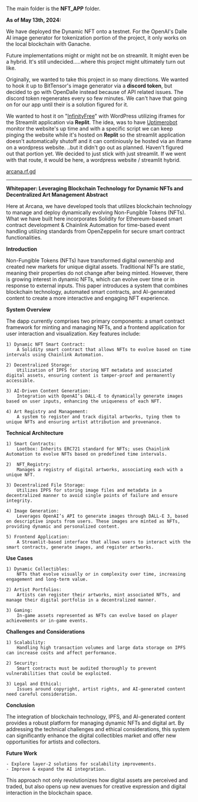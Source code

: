 The main folder is the **NFT_APP** folder.

**As of May 13th, 2024:**

We have deployed the Dynamic NFT onto a testnet. For the OpenAI's Dalle AI image generator for tokenization portion of the project, it only works on the local blockchain with Ganache.

Future implementations might or might not be on streamlit. It might even be a hybrid. It's still undecided.....where this project might ultimately turn out like.

Originally, we wanted to take this project in so many directions.
We wanted to hook it up to BitTensor's image generator via a **discord token**, but decided to go with OpenDalle instead because of API related issues.
The discord token regenerates every so few minutes. We can't have that going on for our app until their is a solution figured for it.

We wanted to host it on "[InfinityFree](https://www.infinityfree.com/)" with WordPress utilizing iframes for the Streamlit application via **Replit**.
The idea, was to have [Uptimerobot](http://uptimerobot.com/) monitor the website's up time and with a specific script we can keep pinging the website while it's hosted on **Replit** so the streamlit application doesn't automatically shutoff and it can continiously be hosted via an iframe on a wordpress website.
..but it didn't go out as planned. Haven't figured out that portion yet. We decided to just stick with just streamlit.
If we went with that route, it would be here, a wordpress website / streamlit hybrid.

[arcana.rf.gd](http://arcana.rf.gd/)

_________________________________________________________

**Whitepaper:
Leveraging Blockchain Technology for Dynamic NFTs and Decentralized Art Management
Abstract**

Here at Arcana, we have developed tools that utilizes blockchain technology to manage and deploy dynamically evolving Non-Fungible Tokens (NFTs). What we have built here incorporates Solidity for Ethereum-based smart contract development & Chainlink Automation for time-based event handling utilizing standards from OpenZeppelin for secure smart contract functionalities.

**Introduction**

Non-Fungible Tokens (NFTs) have transformed digital ownership and created new markets for unique digital assets. Traditional NFTs are static, meaning their properties do not change after being minted. However, there is growing interest in dynamic NFTs, which can evolve over time or in response to external inputs. This paper introduces a system that combines blockchain technology, automated smart contracts, and AI-generated content to create a more interactive and engaging NFT experience.

**System Overview**

The dapp currently comprises two primary components: a smart contract framework for minting and managing NFTs, and a frontend application for user interaction and visualization. Key features include:

    1) Dynamic NFT Smart Contract:
        A Solidity smart contract that allows NFTs to evolve based on time intervals using Chainlink Automation.
    
    2) Decentralized Storage:
        Utilization of IPFS for storing NFT metadata and associated digital assets, ensuring content is tamper-proof and permanently accessible.
    
    3) AI-Driven Content Generation:
        Integration with OpenAI’s DALL-E to dynamically generate images based on user inputs, enhancing the uniqueness of each NFT.
    
    4) Art Registry and Management:
        A system to register and track digital artworks, tying them to unique NFTs and ensuring artist attribution and provenance.

**Technical Architecture**

    1) Smart Contracts:
        Lootbox: Inherits ERC721 standard for NFTs; uses Chainlink Automation to evolve NFTs based on predefined time intervals.
        
    2)  NFT_Registry:
        Manages a registry of digital artworks, associating each with a unique NFT.

    3) Decentralized File Storage:
        Utilizes IPFS for storing image files and metadata in a decentralized manner to avoid single points of failure and ensure integrity.

    4) Image Generation:
        Leverages OpenAI’s API to generate images through DALL-E 3, based on descriptive inputs from users. These images are minted as NFTs, providing dynamic and personalized content.

    5) Frontend Application:
        A Streamlit-based interface that allows users to interact with the smart contracts, generate images, and register artworks.

**Use Cases**

    1) Dynamic Collectibles:
        NFTs that evolve visually or in complexity over time, increasing engagement and long-term value.
    
    2) Artist Portfolios:
        Artists can register their artworks, mint associated NFTs, and manage their digital portfolio in a decentralized manner.
    
    3) Gaming:
        In-game assets represented as NFTs can evolve based on player achievements or in-game events.

**Challenges and Considerations**

    1) Scalability:
        Handling high transaction volumes and large data storage on IPFS can increase costs and affect performance.
    
    2) Security:
        Smart contracts must be audited thoroughly to prevent vulnerabilities that could be exploited.
    
    3) Legal and Ethical:
        Issues around copyright, artist rights, and AI-generated content need careful consideration.

**Conclusion**

The integration of blockchain technology, IPFS, and AI-generated content provides a robust platform for managing dynamic NFTs and digital art. By addressing the technical challenges and ethical considerations, this system can significantly enhance the digital collectibles market and offer new opportunities for artists and collectors.

**Future Work**

    - Explore layer-2 solutions for scalability improvements.
    - Improve & expand the AI integration.

This approach not only revolutionizes how digital assets are perceived and traded, but also opens up new avenues for creative expression and digital interaction in the blockchain space.
